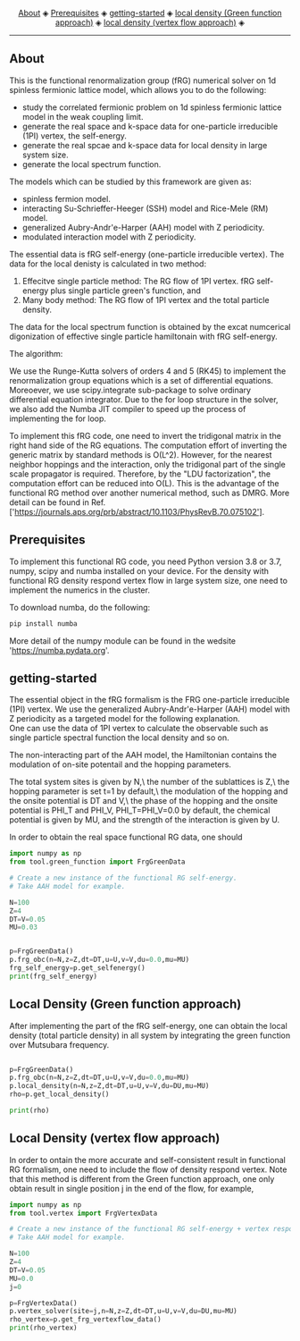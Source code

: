 <p align="center">
  <a href="#about">About</a> ◈
  <a href="#prerequisites">Prerequisites</a> ◈
  <a href="#getting-started">getting-started</a> ◈
  <a href="#local-density-(Green function approach)">local density (Green function approach)</a> ◈
  <a href="#local-density-(vertex flow approach)">local density (vertex flow approach)</a> ◈
</p>

---

## About

This is the functional renormalization group (fRG) numerical solver on 1d spinless fermionic lattice model, which allows you to do the following:

* study the correlated fermionic problem on 1d spinless fermionic lattice model in the weak coupling limit.
* generate the real space and k-space data for one-particle irreducible (1PI) vertex, the self-energy. 
* generate the real spcae and k-space data for local density in large system size.
* generate the local spectrum function.

The models which can be studied by this framework are given as:

* spinless fermion model.
* interacting Su-Schrieffer-Heeger (SSH) model and Rice-Mele (RM) model. 
* generalized Aubry-Andr\'e-Harper (AAH) model with Z periodicity. 
* modulated interaction model with Z periodicity. 

The essential data is fRG self-energy (one-particle irreducible vertex).
The data for the local denisty is calculated in two method:
  1. Effecitve single particle method: The RG flow of 1PI vertex. fRG self-energy plus single particle green's function, and
  2. Many body method: The RG flow of 1PI vertex and the total particle density. 

The data for the local spectrum function is obtained by the excat numcerical digonization of effective single particle hamiltonain with fRG self-energy.

The algorithm:

We use the Runge-Kutta solvers of orders 4 and 5 (RK45) to implement the renormalization group equations which is a set of differential equations. 
Moreoever, we use scipy.integrate sub-package to solve ordinary differential equation integrator.
Due to the for loop structure in the solver, we also add the Numba JIT compiler to speed up the process of implementing the for loop.

To implement this fRG code, one need to invert the tridigonal matrix in the right hand side of the RG equations. 
The computation effort of inverting the generic matrix by standard methods is O(L^2).
However, for the nearest neighbor hoppings and the interaction, only the tridigonal part of the single scale propagator is required.
Therefore, by the "LDU factorization", the computation effort can be reduced into O(L). This is the advantage of the functional RG method over another numerical method, such as DMRG. 
More detail can be found in Ref.['https://journals.aps.org/prb/abstract/10.1103/PhysRevB.70.075102'].

## Prerequisites

To implement this functional RG code, you need Python version 3.8 or 3.7, numpy, scipy and numba installed on your device.
For the density with functional RG density respond vertex flow in large system size, one need to implement the numerics in the cluster.

To download numba, do the following:

```bash
pip install numba
```

More detail of the numpy module can be found in the wedsite 'https://numba.pydata.org'.
## getting-started

The essential object in the fRG formalism is the FRG one-particle irreducible (1PI) vertex.
We use the generalized Aubry-Andr\'e-Harper (AAH) model with Z periodicity as a targeted model for the following explanation.  
One can use the data of 1PI vertex to calculate the observable such as single particle spectral function the local density and so on.

The non-interacting part of the AAH model, the Hamiltonian contains the modulation of on-site potentail and the hopping parameters. 

The total system sites is given by N,\\
the number of the sublattices is Z,\\
the hopping parameter is set t=1 by default,\\
the modulation of the hopping and the onsite potential is DT and V,\\
the phase of the hopping and the onsite potential is PHI_T and PHI_V, PHI_T=PHI_V=0.0 by default,
the chemical potential is given by MU, and
the strength of the interaction is given by U.

In order to obtain the real space functional RG data, one should 

```py
import numpy as np
from tool.green_function import FrgGreenData

# Create a new instance of the functional RG self-energy.
# Take AAH model for example. 

N=100
Z=4
DT=V=0.05
MU=0.03


p=FrgGreenData()
p.frg_obc(n=N,z=Z,dt=DT,u=U,v=V,du=0.0,mu=MU)
frg_self_energy=p.get_selfenergy()
print(frg_self_energy)
```





## Local Density (Green function approach)

After implementing the part of the fRG self-energy, one can obtain the local density (total particle density) in all system by integrating the green function over Mutsubara frequency.

```py
    
p=FrgGreenData()
p.frg_obc(n=N,z=Z,dt=DT,u=U,v=V,du=0.0,mu=MU)
p.local_density(n=N,z=Z,dt=DT,u=U,v=V,du=DU,mu=MU)
rho=p.get_local_density()

print(rho)
```


## Local Density (vertex flow approach)

In order to ontain the more accurate and self-consistent result in functional RG formalism, one need to include the flow of density respond vertex. Note that this method is different from the Green function approach, one only obtain result in single position j in the end of the flow, for example, 
```py
import numpy as np
from tool.vertex import FrgVertexData

# Create a new instance of the functional RG self-energy + vertex respond vertex
# Take AAH model for example. 

N=100
Z=4
DT=V=0.05
MU=0.0
j=0

p=FrgVertexData()
p.vertex_solver(site=j,n=N,z=Z,dt=DT,u=U,v=V,du=DU,mu=MU)
rho_vertex=p.get_frg_vertexflow_data()
print(rho_vertex)
```




